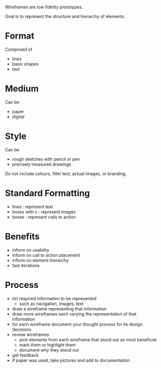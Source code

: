 Wireframes are low fidelity prototypes.

Goal is to represent the structure and hierarchy of elements.

# Format

Comprised of

- lines
- basic shapes
- text

# Medium

Can be

- paper
- digital

# Style

Can be

- rough sketches with pencil or pen
- precisely measured drawings

Do not include colours, filler text, actual images, or branding.

# Standard Formatting

- lines : represent text
- boxes with x : represent images
- boxes : represent calls to action

# Benefits

- inform on usability
- inform on call to action placement
- inform on element hierarchy
- fast iterations

# Process

- list required information to be represented
	- such as navigation, images, text
- draw a wireframe representing that information
- draw more wireframes each varying the representation of that information
- for each wireframe document your thought process for its design decisions
- review wireframes
	- pick elements from each wireframe that stood out as most beneficial
	- mark them or highlight them
	- document why they stood out
- get feedback
- if paper was used, take pictures and add to documentation
